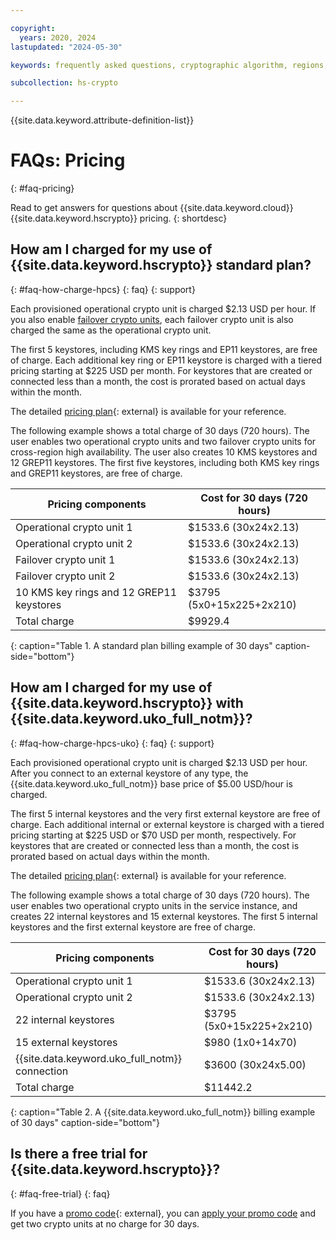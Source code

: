 ```yaml
---

copyright:
  years: 2020, 2024
lastupdated: "2024-05-30"

keywords: frequently asked questions, cryptographic algorithm, regions, pricing, security compliance, key ceremony, critical security parameters, cryptographic module, security Level, fips, provisioning and operations

subcollection: hs-crypto

---
```


{{site.data.keyword.attribute-definition-list}}




# FAQs: Pricing
{: #faq-pricing}

Read to get answers for questions about {{site.data.keyword.cloud}} {{site.data.keyword.hscrypto}} pricing.
{: shortdesc}

## How am I charged for my use of {{site.data.keyword.hscrypto}} standard plan?
{: #faq-how-charge-hpcs}
{: faq}
{: support}

Each provisioned operational crypto unit is charged $2.13 USD per hour. If you also enable [failover crypto units](/docs/hs-crypto?topic=hs-crypto-understand-concepts#crypto-unit-concept), each failover crypto unit is also charged the same as the operational crypto unit. 

The first 5 keystores, including KMS key rings and EP11 keystores, are free of charge. Each additional key ring or EP11 keystore is charged with a tiered pricing starting at $225 USD per month. For keystores that are created or connected less than a month, the cost is prorated based on actual days within the month.

The detailed [pricing plan](https://cloud.ibm.com/catalog/services/hyper-protect-crypto-services){: external} is available for your reference.

The following example shows a total charge of 30 days (720 hours). The user enables two operational crypto units and two failover crypto units for cross-region high availability. The user also creates 10 KMS keystores and 12 GREP11 keystores. The first five keystores, including both KMS key rings and GREP11 keystores, are free of charge.

| Pricing components | Cost for 30 days (720 hours) |
|-----|----------------|
| Operational crypto unit 1 | $1533.6 (30x24x2.13) |
| Operational crypto unit 2 | $1533.6 (30x24x2.13) |
| Failover crypto unit 1 | $1533.6 (30x24x2.13) |
| Failover crypto unit 2 | $1533.6 (30x24x2.13) |
| 10 KMS key rings and 12 GREP11 keystores | $3795 (5x0+15x225+2x210) |
| Total charge| $9929.4  |
{: caption="Table 1. A standard plan billing example of 30 days" caption-side="bottom"}

## How am I charged for my use of {{site.data.keyword.hscrypto}} with {{site.data.keyword.uko_full_notm}}?
{: #faq-how-charge-hpcs-uko}
{: faq}
{: support}

Each provisioned operational crypto unit is charged $2.13 USD per hour. After you connect to an external keystore of any type, the {{site.data.keyword.uko_full_notm}} base price of $5.00 USD/hour is charged. 

The first 5 internal keystores and the very first external keystore are free of charge. Each additional internal or external keystore is charged with a tiered pricing starting at $225 USD or $70 USD per month, respectively. For keystores that are created or connected less than a month, the cost is prorated based on actual days within the month.

The detailed [pricing plan](/catalog/services/hyper-protect-crypto-services){: external} is available for your reference.

The following example shows a total charge of 30 days (720 hours). The user enables two operational crypto units in the service instance, and creates 22 internal keystores and 15 external keystores. The first 5 internal keystores and the first external keystore are free of charge.

| Pricing components | Cost for 30 days (720 hours) |
|-----|----------------|
| Operational crypto unit 1 | $1533.6 (30x24x2.13) |
| Operational crypto unit 2 | $1533.6 (30x24x2.13) |
| 22 internal keystores | $3795 (5x0+15x225+2x210) |
| 15 external keystores | $980 (1x0+14x70) |
| {{site.data.keyword.uko_full_notm}} connection | $3600 (30x24x5.00) |
| Total charge| $11442.2  |
{: caption="Table 2. A {{site.data.keyword.uko_full_notm}} billing example of 30 days" caption-side="bottom"}



## Is there a free trial for {{site.data.keyword.hscrypto}}?
{: #faq-free-trial}
{: faq}

If you have a [promo code](https://www.ibm.com/cloud/hyper-protect-crypto){: external}, you can [apply your promo code](/docs/billing-usage?topic=billing-usage-applying-promo-codes) and get two crypto units at no charge for 30 days.
